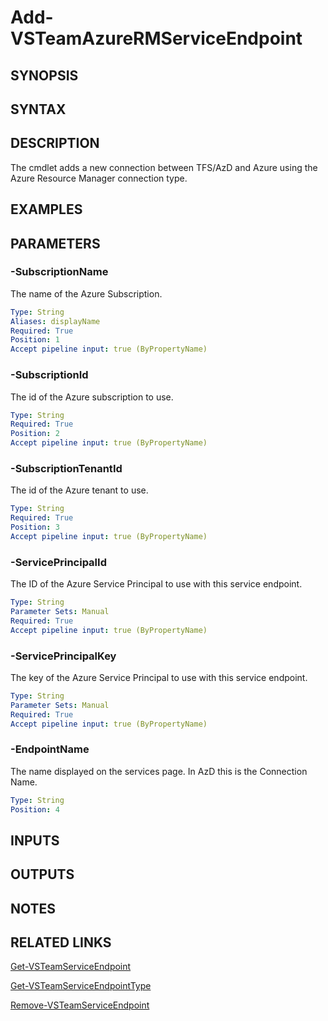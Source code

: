 <!-- #include "./common/header.md" -->

# Add-VSTeamAzureRMServiceEndpoint

## SYNOPSIS

<!-- #include "./synopsis/Add-VSTeamAzureRMServiceEndpoint.md" -->

## SYNTAX

## DESCRIPTION

The cmdlet adds a new connection between TFS/AzD and Azure using the Azure Resource Manager connection type.

## EXAMPLES

## PARAMETERS

### -SubscriptionName

The name of the Azure Subscription.

```yaml
Type: String
Aliases: displayName
Required: True
Position: 1
Accept pipeline input: true (ByPropertyName)
```

### -SubscriptionId

The id of the Azure subscription to use.

```yaml
Type: String
Required: True
Position: 2
Accept pipeline input: true (ByPropertyName)
```

### -SubscriptionTenantId

The id of the Azure tenant to use.

```yaml
Type: String
Required: True
Position: 3
Accept pipeline input: true (ByPropertyName)
```

### -ServicePrincipalId

The ID of the Azure Service Principal to use with this service endpoint.

```yaml
Type: String
Parameter Sets: Manual
Required: True
Accept pipeline input: true (ByPropertyName)
```

### -ServicePrincipalKey

The key of the Azure Service Principal to use with this service endpoint.

```yaml
Type: String
Parameter Sets: Manual
Required: True
Accept pipeline input: true (ByPropertyName)
```

### -EndpointName

The name displayed on the services page.
In AzD this is the Connection Name.

```yaml
Type: String
Position: 4
```

<!-- #include "./params/projectName.md" -->

## INPUTS

## OUTPUTS

## NOTES

<!-- #include "./common/prerequisites.md" -->

## RELATED LINKS

<!-- #include "./common/related.md" -->

[Get-VSTeamServiceEndpoint](Get-VSTeamServiceEndpoint.md)

[Get-VSTeamServiceEndpointType](Get-VSTeamServiceEndpointType.md)

[Remove-VSTeamServiceEndpoint](Remove-VSTeamServiceEndpoint.md)
